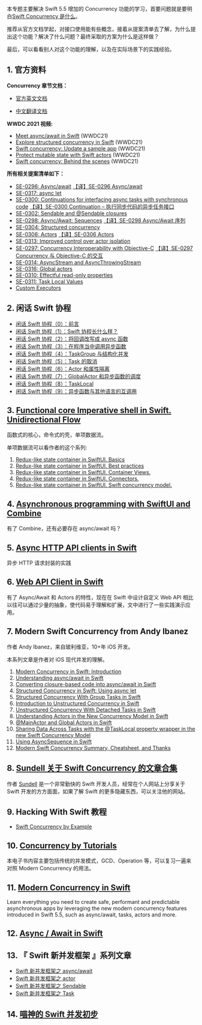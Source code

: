 本专题主要解决 Swift 5.5 增加的 Concurrency 功能的学习，首要问题就是要明白[Swift Concurrency 是什么](https://github.com/KwaiAppTeam/SwiftPamphletApp/issues/63)。

推荐从官方文档学起，对接口使用能有些概念，接着从提案清单去了解，为什么提出这个功能？解决了什么问题？最终采取的方案为什么是这样做？

最后，可以看看别人对这个功能的理解，以及在实际场景下的实践经验。

## 1. 官方资料

**Concurrency 章节文档：**

- [官方英文文档](https://docs.swift.org/swift-book/LanguageGuide/Concurrency.html)

- [中文翻译文档](https://swiftgg.gitbook.io/swift/swift-jiao-cheng/28_concurrency)

**WWDC 2021 视频:**

- [Meet async/await in Swift](https://developer.apple.com/videos/play/wwdc2021/10132/) (WWDC21)
- [Explore structured concurrency in Swift](https://developer.apple.com/videos/play/wwdc2021/10134/) (WWDC21)
- [Swift concurrency: Update a sample app](https://developer.apple.com/videos/play/wwdc2021/10194/) (WWDC21)
- [Protect mutable state with Swift actors](https://developer.apple.com/videos/play/wwdc2021/10133/) (WWDC21)
- [Swift concurrency: Behind the scenes](https://developer.apple.com/videos/play/wwdc2021/10254/) (WWDC21)

**所有相关提案清单如下：**

- [SE-0296: Async/await](https://github.com/apple/swift-evolution/blob/main/proposals/0296-async-await.md) [【译】SE-0296 Async/await](https://kemchenj.github.io/2021-03-06/)
- [SE-0317: async let](https://github.com/apple/swift-evolution/blob/main/proposals/0317-async-let.md)
- [SE-0300: Continuations for interfacing async tasks with synchronous code](https://github.com/apple/swift-evolution/blob/main/proposals/0300-continuation.md) [【译】SE-0300 Continuation – 执行同步代码的异步任务接口](https://kemchenj.github.io/2021-03-31/)
- [SE-0302: Sendable and @Sendable closures](https://github.com/apple/swift-evolution/blob/main/proposals/0302-concurrent-value-and-concurrent-closures.md)
- [SE-0298: Async/Await: Sequences](https://github.com/apple/swift-evolution/blob/main/proposals/0298-asyncsequence.md) [【译】SE-0298 Async/Await 序列](https://kemchenj.github.io/2021-03-10/)
- [SE-0304: Structured concurrency](https://github.com/apple/swift-evolution/blob/main/proposals/0304-structured-concurrency.md)
- [SE-0306: Actors](https://github.com/apple/swift-evolution/blob/main/proposals/0306-actors.md) [【译】SE-0306 Actors](https://kemchenj.github.io/2021-04-25/)
- [SE-0313: Improved control over actor isolation](https://github.com/apple/swift-evolution/blob/main/proposals/0313-actor-isolation-control.md)
- [SE-0297: Concurrency Interoperability with Objective-C](https://github.com/apple/swift-evolution/blob/main/proposals/0297-concurrency-objc.md) [【译】SE-0297 Concurrency 与 Objective-C 的交互](https://kemchenj.github.io/2021-03-07/)
- [SE-0314: AsyncStream and AsyncThrowingStream](https://github.com/apple/swift-evolution/blob/main/proposals/0314-async-stream.md)
- [SE-0316: Global actors](https://github.com/apple/swift-evolution/blob/main/proposals/0316-global-actors.md)
- [SE-0310: Effectful read-only properties](https://github.com/apple/swift-evolution/blob/main/proposals/0310-effectful-readonly-properties.md)
- [SE-0311: Task Local Values](https://github.com/apple/swift-evolution/blob/main/proposals/0311-task-locals.md)
- [Custom Executors](https://forums.swift.org/t/support-custom-executors-in-swift-concurrency/44425)

## 2. 闲话 Swift 协程

- [闲话 Swift 协程（0）：前言](https://www.bennyhuo.com/2021/10/11/swift-coroutines-README/)
- [闲话 Swift 协程（1）：Swift 协程长什么样？](https://www.bennyhuo.com/2021/10/11/swift-coroutines-01-intro/)
- [闲话 Swift 协程（2）：将回调改写成 async 函数](https://www.bennyhuo.com/2021/10/13/swift-coroutines-02-wrap-callback/)
- [闲话 Swift 协程（3）：在程序当中调用异步函数](https://www.bennyhuo.com/2022/01/21/swift-coroutines-03-call-async-func/)
- [闲话 Swift 协程（4）：TaskGroup 与结构化并发](https://www.bennyhuo.com/2022/01/22/swift-coroutines-04-structured-concurrency/)
- [闲话 Swift 协程（5）：Task 的取消](https://www.bennyhuo.com/2022/01/28/swift-coroutines-05-cancellation/)
- [闲话 Swift 协程（6）：Actor 和属性隔离](https://www.bennyhuo.com/2022/02/12/swift-coroutines-06-actor/)
- [闲话 Swift 协程（7）：GlobalActor 和异步函数的调度](https://www.bennyhuo.com/2022/02/12/swift-coroutines-07-globalactor/)
- [闲话 Swift 协程（8）：TaskLocal](https://www.bennyhuo.com/2022/02/12/swift-coroutines-08-tasklocal/)
- [闲话 Swift 协程（9）：异步函数与其他语言的互调用](https://www.bennyhuo.com/2022/02/16/swift-coroutines-09-interop/)

## 3. [Functional core Imperative shell in Swift. Unidirectional Flow](https://swiftwithmajid.com/2022/03/16/functional-core-imperative-shell-in-swift-unidirectional-flow)

函数式的核心，命令式的壳，单项数据流。

单项数据流可以看作者的这个系列:

1. [Redux-like state container in SwiftUI. Basics](https://swiftwithmajid.com/2019/09/18/redux-like-state-container-in-swiftui/)
2. [Redux-like state container in SwiftUI. Best practices](https://swiftwithmajid.com/2019/09/25/redux-like-state-container-in-swiftui-part2/)
3. [Redux-like state container in SwiftUI. Container Views.](https://swiftwithmajid.com/2019/10/02/redux-like-state-container-in-swiftui-part3/)
4. [Redux-like state container in SwiftUI. Connectors.](https://swiftwithmajid.com/2021/02/03/redux-like-state-container-in-swiftui-part4/)
5. [Redux-like state container in SwiftUI. Swift concurrency model.](https://swiftwithmajid.com/2022/02/17/redux-like-state-container-in-swiftui-part5/)

## 4. [Asynchronous programming with SwiftUI and Combine](https://peterfriese.dev/posts/combine-vs-async)

有了 Combine，还有必要存在 async/await 吗？

## 5. [Async HTTP API clients in Swift](https://theswiftdev.com/async-http-api-clients-in-swift/)

异步 HTTP 请求封装的实践

## 6. [Web API Client in Swift](https://kean.blog/post/new-api-client)

有了 Async/Await 和 Actors 的特性，现在在 Swift 中设计自定义 Web API 相比以往可以通过少量的抽象，使代码易于理解和扩展，文中进行了一些实践演示应用。

## 7. Modern Swift Concurrency from Andy Ibanez

作者 Andy Ibanez，来自玻利维亚，10+年 iOS 开发。

本系列文章是作者对 iOS 现代并发的理解。

1. [Modern Concurrency in Swift: Introduction](https://www.andyibanez.com/posts/modern-concurrency-in-swift-introduction/)
2. [Understanding async/await in Swift](https://www.andyibanez.com/posts/understanding-async-await-in-swift/)
3. [Converting closure-based code into async/await in Swift](https://www.andyibanez.com/posts/converting-closure-based-code-into-async-await-in-swift/)
4. [Structured Concurrency in Swift: Using async let](https://www.andyibanez.com/posts/structured-concurrency-in-swift-using-async-let/)
5. [Structured Concurrency With Group Tasks in Swift](https://www.andyibanez.com/posts/structured-concurrency-with-group-tasks-in-swift/)
6. [Introduction to Unstructured Concurrency in Swift](https://www.andyibanez.com/posts/introduction-to-unstructured-concurrency-in-swift/)
7. [Unstructured Concurrency With Detached Tasks in Swift](https://www.andyibanez.com/posts/unstructured-concurrency-with-detached-tasks-in-swift/)
8. [Understanding Actors in the New Concurrency Model in Swift](https://www.andyibanez.com/posts/understanding-actors-in-the-new-concurrency-model-in-swift/)
9. [@MainActor and Global Actors in Swift](https://www.andyibanez.com/posts/mainactor-and-global-actors-in-swift/)
10. [Sharing Data Across Tasks with the @TaskLocal property wrapper in the new Swift Concurrency Model](https://www.andyibanez.com/posts/modern-swift-concurrency-summary-cheatsheet-thanks/posts/sharing-data-across-tasks-tasklocal-new-swift-concurrency-model)
11. [Using AsyncSequence in Swift](https://www.andyibanez.com/posts/using-asyncsequence-in-swift/)
12. [Modern Swift Concurrency Summary, Cheatsheet, and Thanks](https://www.andyibanez.com/posts/modern-swift-concurrency-summary-cheatsheet-thanks/)

## 8. [Sundell 关于 Swift Concurrency 的文章合集](https://www.swiftbysundell.com/discover/concurrency/)

作者 [Sundell](https://www.swiftbysundell.com/) 是一个非常勤快的 Swift 开发人员，经常在个人网站上分享关于 Swift 开发的方方面面，如果了解 Swift 的更多隐藏东西，可以关注他的网站。

## 9. Hacking With Swift 教程

- [Swift Concurrency by Example](https://www.hackingwithswift.com/quick-start/concurrency/)

## 10. [Concurrency by Tutorials](https://www.raywenderlich.com/books/concurrency-by-tutorials)

本电子书内容主要包括传统的并发模式，GCD、Operation 等，可以复习一遍来对照 Modern Concurrency 的用法。

## 11. [Modern Concurrency in Swift](https://www.raywenderlich.com/28971664-announcing-modern-concurrency-in-swift-first-edition)

Learn everything you need to create safe, performant and predictable asynchronous apps by leveraging the new modern concurrency features introduced in Swift 5.5, such as async/await, tasks, actors and more.

## 12. [Async / Await in Swift](https://jayeshkawli.ghost.io/async-await-in-swift/)

## 13. 『 Swift 新并发框架 』系列文章

- [Swift 新并发框架之 async/await](https://juejin.cn/post/7076733264798416926)
- [Swift 新并发框架之 actor](https://juejin.cn/post/7076738494869012494)
- [Swift 新并发框架之 Sendable](https://juejin.cn/post/7076741945820872717/)
- [Swift 新并发框架之 Task](https://juejin.cn/post/7084640887250092062/)

## 14. [喵神的 Swift 并发初步](https://onevcat.com/2021/07/swift-concurrency/)
